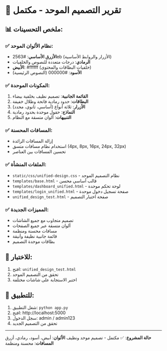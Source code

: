 # 🎨 تقرير التصميم الموحد - مكتمل

## 📊 ملخص التحسينات:

### ✅ نظام الألوان الموحد:
- **الأزرق الأساسي**: #2563eb (الأزرار والروابط الأساسية)
- **الرمادي**: درجات متعددة للنصوص والخلفيات
- **الأبيض**: #ffffff (خلفيات البطاقات والمحتوى)
- **الأسود**: #000000 (النصوص الرئيسية)

### ✅ المكونات الموحدة:
1. **القائمة الجانبية**: تصميم نظيف بخلفية بيضاء
2. **البطاقات**: حدود رمادية فاتحة وظلال خفيفة
3. **الأزرار**: ثلاثة أنواع (أساسي، ثانوي، محدد)
4. **النماذج**: حقول موحدة بحدود رمادية
5. **التنبيهات**: ألوان متسقة مع النظام

### ✅ المسافات المحسنة:
- إزالة المسافات الزائدة
- استخدام نظام مسافات متسق (4px, 8px, 16px, 24px, 32px)
- تحسين المسافات بين العناصر

### ✅ الملفات المنشأة:
- `static/css/unified-design.css` - نظام التصميم الموحد
- `templates/base.html` - قالب أساسي محسن
- `templates/dashboard_unified.html` - لوحة تحكم موحدة
- `templates/login_unified.html` - صفحة تسجيل دخول موحدة
- `unified_design_test.html` - صفحة اختبار التصميم

### ✅ المميزات الجديدة:
- تصميم متجاوب مع جميع الشاشات
- ألوان متسقة عبر جميع الصفحات
- مسافات محسنة ومنظمة
- قائمة جانبية نظيفة وأنيقة
- بطاقات موحدة التصميم

## 🧪 للاختبار:
1. افتح: `unified_design_test.html`
2. تحقق من التصميم الموحد
3. اختبر الاستجابة على شاشات مختلفة

## 🚀 للتطبيق:
1. شغل التطبيق: `python app.py`
2. افتح: http://localhost:5000
3. سجل الدخول: admin / admin123
4. تحقق من التصميم الجديد

---
**حالة المشروع**: ✅ مكتمل - تصميم موحد ونظيف
**الألوان**: أبيض، أسود، رمادي، أزرق
**المسافات**: محسنة ومنظمة
